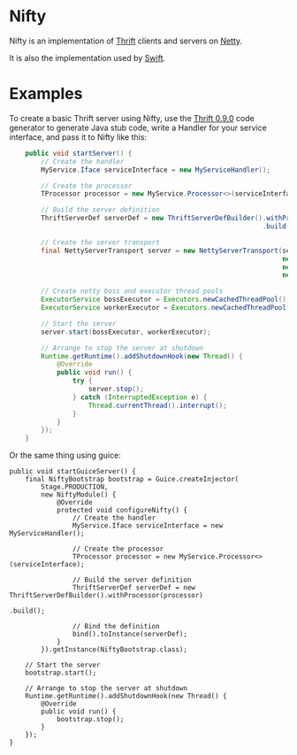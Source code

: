 # Nifty

Nifty is an implementation of [Thrift](http://thrift.apache.org/) clients and servers on [Netty](http://netty.io/).

It is also the implementation used by [Swift](https://github.com/facebook/swift).

# Examples

To create a basic Thrift server using Nifty, use the [Thrift 0.9.0](https://dist.apache.org/repos/dist/release/thrift/0.9.0/thrift-0.9.0.tar.gz) code generator to generate Java stub code, write a Handler for your service interface, and pass it to Nifty like this:

```Java
    public void startServer() {
        // Create the handler
        MyService.Iface serviceInterface = new MyServiceHandler();

        // Create the processor
        TProcessor processor = new MyService.Processor<>(serviceInterface);

        // Build the server definition
        ThriftServerDef serverDef = new ThriftServerDefBuilder().withProcessor(processor)
                                                                .build();

        // Create the server transport
        final NettyServerTransport server = new NettyServerTransport(serverDef,
                                                                     new NettyServerConfigBuilder(),
                                                                     new DefaultChannelGroup(),
                                                                     new HashedWheelTimer());

        // Create netty boss and executor thread pools
        ExecutorService bossExecutor = Executors.newCachedThreadPool();
        ExecutorService workerExecutor = Executors.newCachedThreadPool();

        // Start the server
        server.start(bossExecutor, workerExecutor);

        // Arrange to stop the server at shutdown
        Runtime.getRuntime().addShutdownHook(new Thread() {
            @Override
            public void run() {
                try {
                    server.stop();
                } catch (InterruptedException e) {
                    Thread.currentThread().interrupt();
                }
            }
        });
    }
```

Or the same thing using guice:

    public void startGuiceServer() {
        final NiftyBootstrap bootstrap = Guice.createInjector(
            Stage.PRODUCTION,
            new NiftyModule() {
                @Override
                protected void configureNifty() {
                    // Create the handler
                    MyService.Iface serviceInterface = new MyServiceHandler();

                    // Create the processor
                    TProcessor processor = new MyService.Processor<>(serviceInterface);

                    // Build the server definition
                    ThriftServerDef serverDef = new ThriftServerDefBuilder().withProcessor(processor)
                                                                            .build();

                    // Bind the definition
                    bind().toInstance(serverDef);
                }
            }).getInstance(NiftyBootstrap.class);

        // Start the server
        bootstrap.start();

        // Arrange to stop the server at shutdown
        Runtime.getRuntime().addShutdownHook(new Thread() {
            @Override
            public void run() {
                bootstrap.stop();
            }
        });
    }

